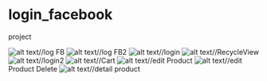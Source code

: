 # login_facebook
project

![alt text](https://user-images.githubusercontent.com/61577226/77157716-7a8ea080-6ad4-11ea-8693-40419bd8fb94.PNG)//log FB
![alt text](https://user-images.githubusercontent.com/61577226/77157957-f7217f00-6ad4-11ea-9dda-b41b1168e798.PNG)//log FB2
![alt text](https://user-images.githubusercontent.com/61577226/77157995-0acce580-6ad5-11ea-8a59-556f0294ff4e.PNG)//login
![alt text](https://user-images.githubusercontent.com/61577226/77158092-3223b280-6ad5-11ea-827b-80f94fd5201a.PNG)//RecycleView
![alt text](https://user-images.githubusercontent.com/61577226/77158529-0fde6480-6ad6-11ea-8343-9f7a872d895b.PNG)//login2
![alt text](https://user-images.githubusercontent.com/61577226/77158167-55e6f880-6ad5-11ea-8509-046fe1098fc7.PNG)//Cart
![alt text](https://user-images.githubusercontent.com/61577226/77158208-68613200-6ad5-11ea-998d-99f2c163eb0e.PNG)//edit Product
![alt text](https://user-images.githubusercontent.com/61577226/77158226-731bc700-6ad5-11ea-96c8-2ff96ac584b0.PNG)//edit Product Delete
![alt text](https://user-images.githubusercontent.com/61577226/77159128-597b7f00-6ad7-11ea-9071-09b0b4eaf4f8.PNG)//detail product

